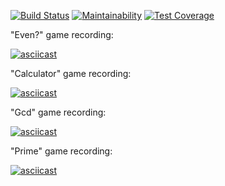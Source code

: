 [![Build Status](https://travis-ci.com/aleksey-mu/frontend-project-lvl1.svg?branch=master)](https://travis-ci.com/aleksey-mu/frontend-project-lvl1) [![Maintainability](https://api.codeclimate.com/v1/badges/a99a88d28ad37a79dbf6/maintainability)](https://codeclimate.com/github/codeclimate/codeclimate/maintainability) [![Test Coverage](https://api.codeclimate.com/v1/badges/a99a88d28ad37a79dbf6/test_coverage)](https://codeclimate.com/github/codeclimate/codeclimate/test_coverage)

"Even?" game recording:

[![asciicast](https://asciinema.org/a/PI7sHYgx3snxDh5lOzRGnaA7e.svg)](https://asciinema.org/a/PI7sHYgx3snxDh5lOzRGnaA7e)

"Calculator" game recording:

[![asciicast](https://asciinema.org/a/lPa6gMrTkAWY24EinRhEEGZcE.svg)](https://asciinema.org/a/lPa6gMrTkAWY24EinRhEEGZcE)

"Gcd" game recording:

[![asciicast](https://asciinema.org/a/geDG0CaXRUlYCD8xtqDE0tceH.svg)](https://asciinema.org/a/geDG0CaXRUlYCD8xtqDE0tceH)

"Prime" game recording:

[![asciicast](https://asciinema.org/a/IROJLYZ5PvpjGdpWdsgLginPS.svg)](https://asciinema.org/a/IROJLYZ5PvpjGdpWdsgLginPS)
